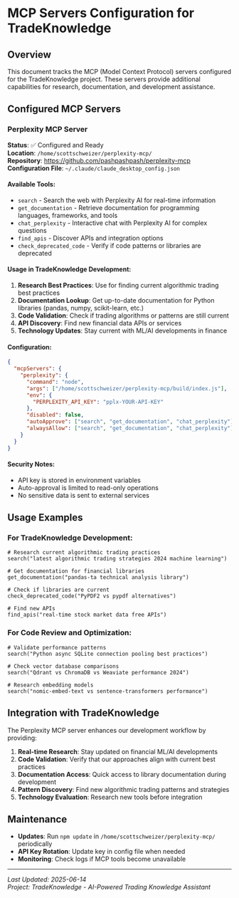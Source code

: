 # MCP Servers Configuration for TradeKnowledge

## Overview
This document tracks the MCP (Model Context Protocol) servers configured for the TradeKnowledge project. These servers provide additional capabilities for research, documentation, and development assistance.

## Configured MCP Servers

### Perplexity MCP Server
**Status**: ✅ Configured and Ready  
**Location**: `/home/scottschweizer/perplexity-mcp/`  
**Repository**: https://github.com/pashpashpash/perplexity-mcp  
**Configuration File**: `~/.claude/claude_desktop_config.json`

#### Available Tools:
- `search` - Search the web with Perplexity AI for real-time information
- `get_documentation` - Retrieve documentation for programming languages, frameworks, and tools
- `chat_perplexity` - Interactive chat with Perplexity AI for complex questions
- `find_apis` - Discover APIs and integration options
- `check_deprecated_code` - Verify if code patterns or libraries are deprecated

#### Usage in TradeKnowledge Development:
1. **Research Best Practices**: Use for finding current algorithmic trading best practices
2. **Documentation Lookup**: Get up-to-date documentation for Python libraries (pandas, numpy, scikit-learn, etc.)
3. **Code Validation**: Check if trading algorithms or patterns are still current
4. **API Discovery**: Find new financial data APIs or services
5. **Technology Updates**: Stay current with ML/AI developments in finance

#### Configuration:
```json
{
  "mcpServers": {
    "perplexity": {
      "command": "node",
      "args": ["/home/scottschweizer/perplexity-mcp/build/index.js"],
      "env": {
        "PERPLEXITY_API_KEY": "pplx-YOUR-API-KEY"
      },
      "disabled": false,
      "autoApprove": ["search", "get_documentation", "chat_perplexity"],
      "alwaysAllow": ["search", "get_documentation", "chat_perplexity"]
    }
  }
}
```

#### Security Notes:
- API key is stored in environment variables
- Auto-approval is limited to read-only operations
- No sensitive data is sent to external services

## Usage Examples

### For TradeKnowledge Development:
```
# Research current algorithmic trading practices
search("latest algorithmic trading strategies 2024 machine learning")

# Get documentation for financial libraries
get_documentation("pandas-ta technical analysis library")

# Check if libraries are current
check_deprecated_code("PyPDF2 vs pypdf alternatives")

# Find new APIs
find_apis("real-time stock market data free APIs")
```

### For Code Review and Optimization:
```
# Validate performance patterns
search("Python async SQLite connection pooling best practices")

# Check vector database comparisons
search("Qdrant vs ChromaDB vs Weaviate performance 2024")

# Research embedding models
search("nomic-embed-text vs sentence-transformers performance")
```

## Integration with TradeKnowledge

The Perplexity MCP server enhances our development workflow by providing:

1. **Real-time Research**: Stay updated on financial ML/AI developments
2. **Code Validation**: Verify that our approaches align with current best practices
3. **Documentation Access**: Quick access to library documentation during development
4. **Pattern Discovery**: Find new algorithmic trading patterns and strategies
5. **Technology Evaluation**: Research new tools before integration

## Maintenance

- **Updates**: Run `npm update` in `/home/scottschweizer/perplexity-mcp/` periodically
- **API Key Rotation**: Update key in config file when needed
- **Monitoring**: Check logs if MCP tools become unavailable

---

*Last Updated: 2025-06-14*  
*Project: TradeKnowledge - AI-Powered Trading Knowledge Assistant*